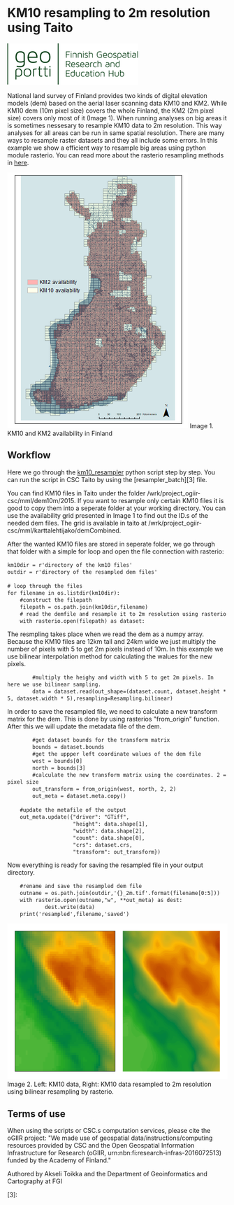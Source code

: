 # KM10 resampling to 2m resolution using Taito

<img src="https://github.com/geoportti/Logos/blob/master/geoportti_logo_300px.png">

National land survey of Finland provides two kinds of digital elevation models (dem) based on the aerial laser scanning data KM10 and KM2. While KM10 dem (10m pixel size) covers the whole Finland, the KM2 (2m pixel size) covers only most of it (Image 1). When running analyses on big areas it is sometimes nessesary to resample KM10 data to 2m resolution. This way analyses for all areas can be run in same spatial resolution.
There are many ways to resample raster datasets and they all include some errors. In this example we show a efficient way to resample big areas using python module rasterio. You can read more about the rasterio resampling methods in [here][1]. 

<img src=https://github.com/geoportti/KM10_resampling/blob/master/images/dem_availability_small.png>
Image 1. KM10 and KM2 availability in Finland

## Workflow
Here we go through the [km10_resampler][2] python script step by step. You can run the script in CSC Taito by using the [resampler_batch][3] file.

You can find KM10 files in Taito under the folder /wrk/project_ogiir-csc/mml/dem10m/2015. If you want to resample only certain KM10 files it is good to copy them into a seperate folder at your working directory. You can use the availability grid presented in Image 1 to find out the ID.s of the needed dem files. The grid is available in taito at /wrk/project_ogiir-csc/mml/karttalehtijako/demCombined.

After the wanted KM10 files are stored in seperate folder, we go through that folder with a simple for loop and open the file connection with rasterio:
``` pythonscript
km10dir = r'directory of the km10 files'
outdir = r'directory of the resampled dem files'

# loop through the files 
for filename in os.listdir(km10dir):
    #construct the filepath
    filepath = os.path.join(km10dir,filename)
    # read the demfile and resample it to 2m resolution using rasterio
    with rasterio.open(filepath) as dataset:
```
The resmpling takes place when we read the dem as a numpy array. Because the KM10 files are 12km tall and 24km wide we just multiply the number of pixels with 5 to get 2m pixels instead of 10m. In this example we use bilinear interpolation method for calculating the walues for the new pixels.

```pythonscript
        #multiply the heighy and width with 5 to get 2m pixels. In here we use bilinear sampling.
        data = dataset.read(out_shape=(dataset.count, dataset.height * 5, dataset.width * 5),resampling=Resampling.bilinear)
```
In order to save the resampled file, we need to calculate a new transform matrix for the dem. This is done by using rasterios "from_origin" function. After this we will update the metadata file of the dem.

```pythonscript
        #get dataset bounds for the transform matrix
        bounds = dataset.bounds
        #get the uppper left coordinate walues of the dem file
        west = bounds[0]
        north = bounds[3]
        #calculate the new transform matrix using the coordinates. 2 = pixel size
        out_transform = from_origin(west, north, 2, 2) 
        out_meta = dataset.meta.copy()
 
    #update the metafile of the output 
    out_meta.update({"driver": "GTiff",
                     "height": data.shape[1],
                     "width": data.shape[2],
                     "count": data.shape[0],
                     "crs": dataset.crs,
                     "transform": out_transform})
```   
Now everything is ready for saving the resampled file in your output directory.

```pythonscript
    #rename and save the resampled dem file
    outname = os.path.join(outdir,'{}_2m.tif'.format(filename[0:5]))
    with rasterio.open(outname,"w", **out_meta) as dest:
            dest.write(data)
    print('resampled',filename,'saved')
```
<img src=https://github.com/geoportti/KM10_resampling/blob/master/images/comparison.png>
Image 2. Left: KM10 data, Right: KM10 data resampled to 2m resolution using bilinear resampling by rasterio.

## Terms of use
When using the scripts or CSC.s computation services, please cite the oGIIR project: "We made use of geospatial         data/instructions/computing resources provided by CSC and the Open Geospatial Information Infrastructure for Research (oGIIR, urn:nbn:fi:research-infras-2016072513) funded by the Academy of Finland."

Authored by Akseli Toikka and the Department of Geoinformatics and Cartography at FGI

[1]:https://rasterio.readthedocs.io/en/stable/topics/resampling.html
[2]:https://github.com/geoportti/KM10_resampling/blob/master/km10_resampler.py
[3]:
